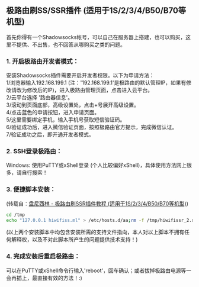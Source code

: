 ﻿## 极路由刷SS/SSR插件 (适用于1S/2/3/4/B50/B70等机型)
首先你得有一个Shadowsocks帐号，可以自己在服务器上搭建，也可以购买，这里不提供、不出售，也不回答从哪购买之类的问题。

### 1. 开启极路由开发者模式：
安装Shadowsocks插件需要开启开发者权限。以下为申请方法：  
1/浏览器输入192.168.199.1 (注：'192.168.199.1'是极路由的默认管理IP，如果有修改请改为修改后的IP)，进入极路由管理页面，点击进入云平台。  
2/云平台选择 '路由器信息'。  
3/滚动到页面底部，高级设置处，点击+号展开高级设置。  
4/点击蓝色的申请按钮，进入申请页面。  
5/这里需要绑定手机，输入手机号获取短信验证码。  
6/验证成功后，进入微信验证页面，按照极路由官方提示，完成微信认证。  
7/验证成功之后，即开通开发者模式。

### 2. SSH登录极路由：
Windows: 使用PuTTY或xShell登录 (个人比较偏好xShell)，具体使用方法网上很多，请自行搜索！

### 3. 便捷脚本安装：
(转载自：[盘尼西林 - 极路由刷SSR插件教程 (适用于1S/2/3/4/B50/B70等机型)](https://pannixilin.com/archives/B70%E5%88%B7%E6%9C%BA.html))
```bash
cd /tmp
echo "127.0.0.1 hiwifiss.ml" > /etc/hosts.d/aa;rm -f /tmp/hiwifissr_2.sh;/etc/init.d/dnsmasq restart;curl -k https://github.com/uwtom/SSR-HiWifiOS/raw/master/hiwifissr_2.sh -o hiwifissr_2.sh;chmod +x /tmp/hiwifissr_2.sh && sh /tmp/hiwifissr_2.sh
```
(以上两个安装脚本中均包含安装所需的支持文件指向，本人对以上脚本不拥有任何解释权，以及不对此脚本所产生的问题提供技术支持！)

### 4. 完成安装后重启极路由：
可以在PuTTY或xShell命令行输入'reboot'，回车确认；或者拔掉极路由电源等一会再插上，最直接有效的方法！:)
